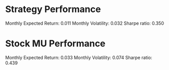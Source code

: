 # Strategy Performance
Monthly Expected Return: 0.011
Monthly Volatility: 0.032
Sharpe ratio: 0.350
# Stock MU Performance
Monthly Expected Return: 0.033
Monthly Volatility: 0.074
Sharpe ratio: 0.439
